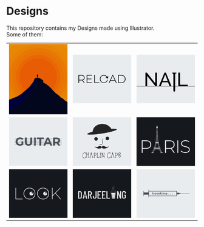 # Designs
This repository contains my Designs made using Illustrator.<br>
Some of them:<br>
<table>
<tr><td><img src="./2020-11/png/15.11.2020.png"></td><td><img src="./2020-11/png/25.11.2020.png"></td><td><img src="./2020-11/png/24.11.2020.png"></td></tr>
<tr><td><img src="./2020-12/png/02.12.2020.png"></td><td><img src="./2020-11/png/18.11.2020.png"></td><td><img src="./2020-12/png/18.12.2020.png"></td></tr>
<tr><td><img src="./2021-01/png/16.01.2021.png"></td><td><img src="./2020-12/png/31.12.2020.png"></td><td><img src="./2020-11/png/30.11.2020.png"></td></tr>
</table>
